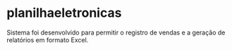 # planilhaeletronicas
Sistema foi desenvolvido para permitir o registro de vendas e a geração de relatórios em formato Excel.
